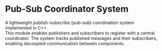 # Pub-Sub Coordinator System

A lightweight publish-subscribe (pub-sub) coordination system implemented in C++.  
This module enables publishers and subscribers to register with a central coordinator. The system tracks published messages and their subscribers, enabling decoupled communication between components.
